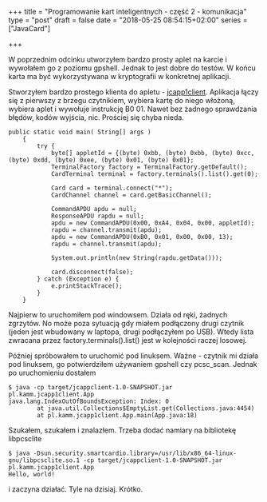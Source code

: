 +++
title = "Programowanie kart inteligentnych - część 2 - komunikacja"
type = "post"
draft = false
date = "2018-05-25 08:54:15+02:00"
series = ["JavaCard"]

+++

W poprzednim odcinku utworzyłem bardzo prosty aplet na karcie i wywołałem go z poziomu gpshell. Jednak to jest dobre do testów. W końcu karta ma być wykorzystywana w kryptografii w konkretnej aplikacji.

Stworzyłem bardzo prostego klienta do apletu - [jcapp1client](https://github.com/kamm/jcapp1client). Aplikacja łączy się z pierwszy z brzegu czytnikiem, wybiera kartę do niego włożoną, wybiera aplet i wywołuje instrukcję B0 01. Nawet bez żadnego sprawdzania błędów, kodów wyjścia, nic. Prościej się chyba nieda.

```
public static void main( String[] args )
    {
        try {
            byte[] appletId = {(byte) 0xbb, (byte) 0xbb, (byte) 0xcc, (byte) 0xdd, (byte) 0xee, (byte) 0x01, (byte) 0x01};
            TerminalFactory factory = TerminalFactory.getDefault();
            CardTerminal terminal = factory.terminals().list().get(0);
            
            Card card = terminal.connect("*");
            CardChannel channel = card.getBasicChannel();

            CommandAPDU apdu = null;
            ResponseAPDU rapdu = null;
            apdu = new CommandAPDU(0x00, 0xA4, 0x04, 0x00, appletId);
            rapdu = channel.transmit(apdu);
            apdu = new CommandAPDU(0xB0, 0x01, 0x00, 0x00, 13);
            rapdu = channel.transmit(apdu);

            System.out.println(new String(rapdu.getData()));

            card.disconnect(false);
        } catch (Exception e) {
            e.printStackTrace();
        }
    }
```

Najpierw to uruchomiłem pod windowsem. Działa od ręki, żadnych zgrzytów. No może poza sytuacją gdy miałem podłączony drugi czytnik (jeden jest wbudowany w laptopa, drugi podłączyłem po USB). Wtedy lista zwracana przez factory.terminals().list() jest w kolejności raczej losowej.

Później spróbowałem to uruchomić pod linuksem. Ważne - czytnik mi działa pod linuksem, go potwierdziłem używaniem gpshell czy pcsc_scan. Jednak po uruchomieniu dostałem

```
$ java -cp target/jcappclient-1.0-SNAPSHOT.jar pl.kamm.jcapp1client.App
java.lang.IndexOutOfBoundsException: Index: 0
        at java.util.Collections$EmptyList.get(Collections.java:4454)
        at pl.kamm.jcapp1client.App.main(App.java:18)
```

Szukałem, szukałem i znalazłem. Trzeba dodać namiary na bibliotekę libpcsclite

```
$ java -Dsun.security.smartcardio.library=/usr/lib/x86_64-linux-gnu/libpcsclite.so.1 -cp target/jcappclient-1.0-SNAPSHOT.jar pl.kamm.jcapp1client.App
Hello, world!
```

i zaczyna działać. Tyle na dzisiaj. Krótko.